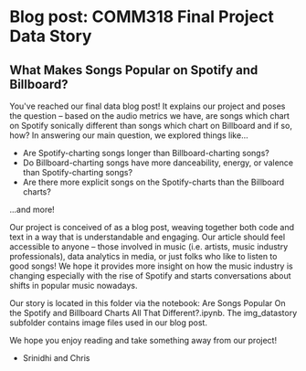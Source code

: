 # Blog post: COMM318 Final Project Data Story
## What Makes Songs Popular on Spotify and Billboard?

You've reached our final data blog post! It explains our project and poses the question – based on the audio metrics we have, are songs which chart on Spotify sonically different than songs which chart on Billboard and if so, how? In answering our main question, we explored things like...

- Are Spotify-charting songs longer than Billboard-charting songs?
- Do Billboard-charting songs have more danceability, energy, or valence than Spotify-charting songs?
- Are there more explicit songs on the Spotify-charts than the Billboard charts?

...and more!

Our project is conceived of as a blog post, weaving together both code and text in a way that is understandable and engaging. Our article should feel accessible to anyone – those involved in music (i.e. artists, music industry professionals), data analytics in media, or just folks who like to listen to good songs! We hope it provides more insight on how the music industry is changing especially with the rise of Spotify and starts conversations about shifts in popular music nowadays. 

Our story is located in this folder via the notebook: Are Songs Popular On the Spotify and Billboard Charts All That Different?.ipynb. The img_datastory subfolder contains image files used in our blog post.

We hope you enjoy reading and take something away from our project!

- Srinidhi and Chris





